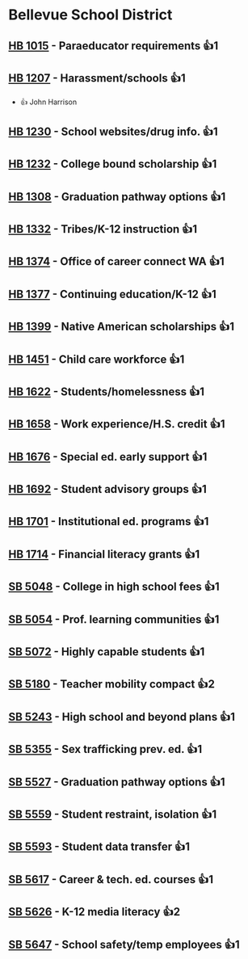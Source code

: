 # Bellevue School District

## [HB 1015](/bill/2023-24/hb/1015/) - Paraeducator requirements 👍1  

## [HB 1207](/bill/2023-24/hb/1207/) - Harassment/schools 👍1  
* 👍 John Harrison

## [HB 1230](/bill/2023-24/hb/1230/) - School websites/drug info. 👍1  

## [HB 1232](/bill/2023-24/hb/1232/) - College bound scholarship 👍1  

## [HB 1308](/bill/2023-24/hb/1308/) - Graduation pathway options 👍1  

## [HB 1332](/bill/2023-24/hb/1332/) - Tribes/K-12 instruction 👍1  

## [HB 1374](/bill/2023-24/hb/1374/) - Office of career connect WA 👍1  

## [HB 1377](/bill/2023-24/hb/1377/) - Continuing education/K-12 👍1  

## [HB 1399](/bill/2023-24/hb/1399/) - Native American scholarships 👍1  

## [HB 1451](/bill/2023-24/hb/1451/) - Child care workforce 👍1  

## [HB 1622](/bill/2023-24/hb/1622/) - Students/homelessness 👍1  

## [HB 1658](/bill/2023-24/hb/1658/) - Work experience/H.S. credit 👍1  

## [HB 1676](/bill/2023-24/hb/1676/) - Special ed. early support 👍1  

## [HB 1692](/bill/2023-24/hb/1692/) - Student advisory groups 👍1  

## [HB 1701](/bill/2023-24/hb/1701/) - Institutional ed. programs 👍1  

## [HB 1714](/bill/2023-24/hb/1714/) - Financial literacy grants 👍1  

## [SB 5048](/bill/2023-24/sb/5048/) - College in high school fees 👍1  

## [SB 5054](/bill/2023-24/sb/5054/) - Prof. learning communities 👍1  

## [SB 5072](/bill/2023-24/sb/5072/) - Highly capable students 👍1  

## [SB 5180](/bill/2023-24/sb/5180/) - Teacher mobility compact 👍2  

## [SB 5243](/bill/2023-24/sb/5243/) - High school and beyond plans 👍1  

## [SB 5355](/bill/2023-24/sb/5355/) - Sex trafficking prev. ed. 👍1  

## [SB 5527](/bill/2023-24/sb/5527/) - Graduation pathway options 👍1  

## [SB 5559](/bill/2023-24/sb/5559/) - Student restraint, isolation 👍1  

## [SB 5593](/bill/2023-24/sb/5593/) - Student data transfer 👍1  

## [SB 5617](/bill/2023-24/sb/5617/) - Career & tech. ed. courses 👍1  

## [SB 5626](/bill/2023-24/sb/5626/) - K-12 media literacy 👍2  

## [SB 5647](/bill/2023-24/sb/5647/) - School safety/temp employees 👍1  
